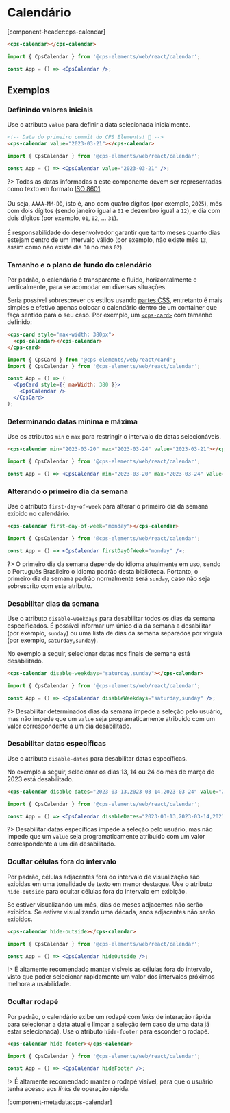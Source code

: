 # Calendário

[component-header:cps-calendar]

```html preview
<cps-calendar></cps-calendar>
```

```jsx react
import { CpsCalendar } from '@cps-elements/web/react/calendar';

const App = () => <CpsCalendar />;
```

## Exemplos

### Definindo valores iniciais

Use o atributo `value` para definir a data selecionada inicialmente.

```html preview
<!-- Data do primeiro commit do CPS Elements! 🎉 -->
<cps-calendar value="2023-03-21"></cps-calendar>
```

```jsx react
import { CpsCalendar } from '@cps-elements/web/react/calendar';

const App = () => <CpsCalendar value="2023-03-21" />;
```

?> Todas as datas informadas a este componente devem ser representadas como texto em formato [ISO 8601](https://pt.wikipedia.org/wiki/ISO_8601).<br /><br />Ou seja, `AAAA-MM-DD`, isto é, ano com quatro dígitos (por exemplo, `2025`), mês com dois dígitos (sendo janeiro igual a `01` e dezembro igual a `12`), e dia com dois dígitos (por exemplo, `01`, `02`, ... `31`).<br /><br />É responsabilidade do desenvolvedor garantir que tanto meses quanto dias estejam dentro de um intervalo válido (por exemplo, não existe mês `13`, assim como não existe dia `30` no mês `02`).

### Tamanho e o plano de fundo do calendário

Por padrão, o calendário é transparente e fluido, horizontalmente e verticalmente, para se acomodar em diversas situações.

Seria possível sobrescrever os estilos usando [partes CSS](#partes-css), entretanto é mais simples e efetivo apenas colocar o calendário dentro de um container que faça sentido para o seu caso. Por exemplo, um [`<cps-card>`](/componentes/card) com tamanho definido:

```html preview
<cps-card style="max-width: 380px">
  <cps-calendar></cps-calendar>
</cps-card>
```

```jsx react
import { CpsCard } from '@cps-elements/web/react/card';
import { CpsCalendar } from '@cps-elements/web/react/calendar';

const App = () => (
  <CpsCard style={{ maxWidth: 380 }}>
    <CpsCalendar />
  </CpsCard>
);
```

### Determinando datas mínima e máxima

Use os atributos `min` e `max` para restringir o intervalo de datas selecionáveis.

```html preview
<cps-calendar min="2023-03-20" max="2023-03-24" value="2023-03-21"></cps-calendar>
```

```jsx react
import { CpsCalendar } from '@cps-elements/web/react/calendar';

const App = () => <CpsCalendar min="2023-03-20" max="2023-03-24" value="2023-03-21" />;
```

### Alterando o primeiro dia da semana

Use o atributo `first-day-of-week` para alterar o primeiro dia da semana exibido no calendário.

```html preview
<cps-calendar first-day-of-week="monday"></cps-calendar>
```

```jsx react
import { CpsCalendar } from '@cps-elements/web/react/calendar';

const App = () => <CpsCalendar firstDayOfWeek="monday" />;
```

?> O primeiro dia da semana depende do idioma atualmente em uso, sendo o Português Brasileiro o idioma padrão desta biblioteca. Portanto, o primeiro dia da semana padrão normalmente será `sunday`, caso não seja sobrescrito com este atributo.

### Desabilitar dias da semana

Use o atributo `disable-weekdays` para desabilitar todos os dias da semana especificados.
É possível informar um único dia da semana a desabilitar (por exemplo, `sunday`) ou uma lista de dias da semana separados por vírgula (por exemplo, `saturday,sunday`).

No exemplo a seguir, selecionar datas nos finais de semana está desabilitado.

```html preview
<cps-calendar disable-weekdays="saturday,sunday"></cps-calendar>
```

```jsx react
import { CpsCalendar } from '@cps-elements/web/react/calendar';

const App = () => <CpsCalendar disableWeekdays="saturday,sunday" />;
```

?> Desabilitar determinados dias da semana impede a seleção pelo usuário, mas não impede que um `value` seja programaticamente atribuído com um valor correspondente a um dia desabilitado.

### Desabilitar datas específicas

Use o atributo `disable-dates` para desabilitar datas específicas.

No exemplo a seguir, selecionar os dias 13, 14 ou 24 do mês de março de 2023 está desabilitado.

```html preview
<cps-calendar disable-dates="2023-03-13,2023-03-14,2023-03-24" value="2023-03-21"></cps-calendar>
```

```jsx react
import { CpsCalendar } from '@cps-elements/web/react/calendar';

const App = () => <CpsCalendar disableDates="2023-03-13,2023-03-14,2023-03-24" value="2023-03-21" />;
```

?> Desabilitar datas específicas impede a seleção pelo usuário, mas não impede que um `value` seja programaticamente atribuído com um valor correspondente a um dia desabilitado.

### Ocultar células fora do intervalo

Por padrão, células adjacentes fora do intervalo de visualização são exibidas em uma tonalidade de texto em menor destaque. Use o atributo `hide-outside` para ocultar células fora do intervalo em exibição.

Se estiver visualizando um mês, dias de meses adjacentes não serão exibidos. Se estiver visualizando uma década, anos adjacentes não serão exibidos.

```html preview
<cps-calendar hide-outside></cps-calendar>
```

```jsx react
import { CpsCalendar } from '@cps-elements/web/react/calendar';

const App = () => <CpsCalendar hideOutside />;
```

!> É altamente recomendado manter visíveis as células fora do intervalo, visto que poder selecionar rapidamente um valor dos intervalos próximos melhora a usabilidade.

### Ocultar rodapé

Por padrão, o calendário exibe um rodapé com _links_ de interação rápida para selecionar a data atual e limpar a seleção (em caso de uma data já estar selecionada). Use o atributo `hide-footer` para esconder o rodapé.

```html preview
<cps-calendar hide-footer></cps-calendar>
```

```jsx react
import { CpsCalendar } from '@cps-elements/web/react/calendar';

const App = () => <CpsCalendar hideFooter />;
```

!> É altamente recomendado manter o rodapé visível, para que o usuário tenha acesso aos _links_ de operação rápida.

[component-metadata:cps-calendar]
